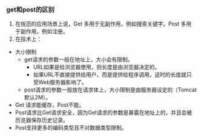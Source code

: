 ### get和post的区别
1. 在规范的应用场景上说，Get 多用于无副作用，例如搜索关键字。Post 多用于副作用，例如注册。
2. 在技术上：
- 大小限制
  - get请求的参数一般在地址上，大小会有限制。
    - URL如果是给浏览器使用，则长度是由浏览器决定的。
    - 如果URL不直接提供给用户，而是提供给程序调用，这时的长度就只受Web服务器影响了。
  - post请求的参数一般放在请求体上，大小限制是由服务器设定的（Tomcat默认2M）。
- Get 请求能缓存，Post不能。
- Post请求比Get请求安全，因为Get请求的参数是暴露在地址上的，并且会被历览器保存历史记录。
- Post支持更多的编码类型且不对数据类型限制。

